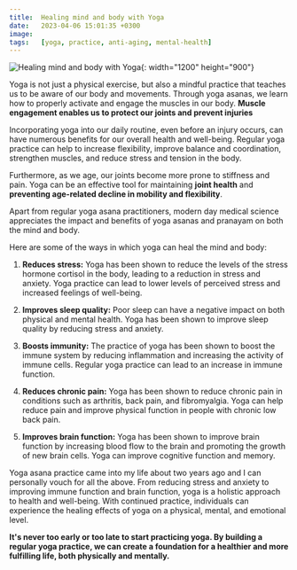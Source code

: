 ```yaml
---
title:  Healing mind and body with Yoga
date:   2023-04-06 15:01:35 +0300
image:  
tags:   [yoga, practice, anti-aging, mental-health]
---
```


![Healing mind and body with Yoga](/images/pranayam-blog.jpg){: width="1200" height="900"}

Yoga is not just a physical exercise, but also a mindful practice that teaches us to be aware of our body and movements. Through yoga asanas, we learn how to properly activate and engage the muscles in our body. **Muscle engagement enables us to protect our joints and prevent injuries**

Incorporating yoga into our daily routine, even before an injury occurs, can have numerous benefits for our overall health and well-being. Regular yoga practice can help to increase flexibility, improve balance and coordination, strengthen muscles, and reduce stress and tension in the body.

Furthermore, as we age, our joints become more prone to stiffness and pain. Yoga can be an effective tool for maintaining **joint health** and **preventing age-related decline in mobility and flexibility**.

Apart from regular yoga asana practitioners, modern day medical science appreciates the impact and benefits of yoga asanas and pranayam on both the mind and body.

Here are some of the ways in which yoga can heal the mind and body:

1.  **Reduces stress:** Yoga has been shown to reduce the levels of the stress hormone cortisol in the body, leading to a reduction in stress and anxiety. Yoga practice can lead to lower levels of perceived stress and increased feelings of well-being.
    
2.  **Improves sleep quality:** Poor sleep can have a negative impact on both physical and mental health. Yoga has been shown to improve sleep quality by reducing stress and anxiety.
    
3.  **Boosts immunity:** The practice of yoga has been shown to boost the immune system by reducing inflammation and increasing the activity of immune cells. Regular yoga practice can lead to an increase in immune function.
    
4.  **Reduces chronic pain:** Yoga has been shown to reduce chronic pain in conditions such as arthritis, back pain, and fibromyalgia. Yoga can help reduce pain and improve physical function in people with chronic low back pain.
    
5.  **Improves brain function:** Yoga has been shown to improve brain function by increasing blood flow to the brain and promoting the growth of new brain cells. Yoga can improve cognitive function and memory.
    

Yoga asana practice came into my life about two years ago and I can personally vouch for all the above. From reducing stress and anxiety to improving immune function and brain function, yoga is a holistic approach to health and well-being. With continued practice, individuals can experience the healing effects of yoga on a physical, mental, and emotional level.

**It's never too early or too late to start practicing yoga. By building a regular yoga practice, we can create a foundation for a healthier and more fulfilling life, both physically and mentally.**
